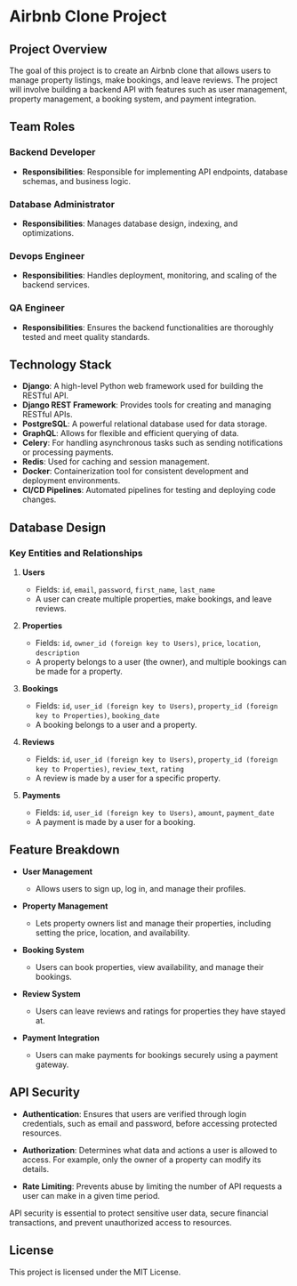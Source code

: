 # Airbnb Clone Project

## Project Overview
The goal of this project is to create an Airbnb clone that allows users to manage property listings, make bookings, and leave reviews. The project will involve building a backend API with features such as user management, property management, a booking system, and payment integration.

## Team Roles

### Backend Developer
- **Responsibilities**: Responsible for implementing API endpoints, database schemas, and business logic. 

### Database Administrator
- **Responsibilities**: Manages database design, indexing, and optimizations.

### Devops Engineer 
- **Responsibilities**: Handles deployment, monitoring, and scaling of the backend services.

### QA Engineer
- **Responsibilities**: Ensures the backend functionalities are thoroughly tested and meet quality standards.

## Technology Stack

- **Django**: A high-level Python web framework used for building the RESTful API.
- **Django REST Framework**: Provides tools for creating and managing RESTful APIs.
- **PostgreSQL**: A powerful relational database used for data storage.
- **GraphQL**: Allows for flexible and efficient querying of data.
- **Celery**: For handling asynchronous tasks such as sending notifications or processing payments.
- **Redis**: Used for caching and session management.
- **Docker**: Containerization tool for consistent development and deployment environments.
- **CI/CD Pipelines**: Automated pipelines for testing and deploying code changes.

## Database Design

### Key Entities and Relationships

1. **Users**
   - Fields: `id`, `email`, `password`, `first_name`, `last_name`
   - A user can create multiple properties, make bookings, and leave reviews.

2. **Properties**
   - Fields: `id`, `owner_id (foreign key to Users)`, `price`, `location`, `description`
   - A property belongs to a user (the owner), and multiple bookings can be made for a property.

3. **Bookings**
   - Fields: `id`, `user_id (foreign key to Users)`, `property_id (foreign key to Properties)`, `booking_date`
   - A booking belongs to a user and a property.

4. **Reviews**
   - Fields: `id`, `user_id (foreign key to Users)`, `property_id (foreign key to Properties)`, `review_text`, `rating`
   - A review is made by a user for a specific property.

5. **Payments**
   - Fields: `id`, `user_id (foreign key to Users)`, `amount`, `payment_date`
   - A payment is made by a user for a booking.

## Feature Breakdown

- **User Management**
  - Allows users to sign up, log in, and manage their profiles.

- **Property Management**
  - Lets property owners list and manage their properties, including setting the price, location, and availability.

- **Booking System**
  - Users can book properties, view availability, and manage their bookings.

- **Review System**
  - Users can leave reviews and ratings for properties they have stayed at.

- **Payment Integration**
  - Users can make payments for bookings securely using a payment gateway.

## API Security

- **Authentication**: Ensures that users are verified through login credentials, such as email and password, before accessing protected resources.

- **Authorization**: Determines what data and actions a user is allowed to access. For example, only the owner of a property can modify its details.

- **Rate Limiting**: Prevents abuse by limiting the number of API requests a user can make in a given time period.

API security is essential to protect sensitive user data, secure financial transactions, and prevent unauthorized access to resources.

## License
This project is licensed under the MIT License.

